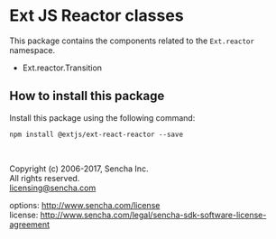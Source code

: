 # Ext JS Reactor classes
This package contains the components related to the `Ext.reactor` namespace.

- Ext.reactor.Transition

## How to install this package
Install this package using the following command:
    
    npm install @extjs/ext-react-reactor --save
    
<br />

Copyright (c) 2006-2017, Sencha Inc.  
All rights reserved.  
licensing@sencha.com  

options: http://www.sencha.com/license  
license: http://www.sencha.com/legal/sencha-sdk-software-license-agreement